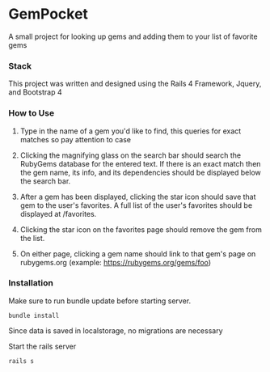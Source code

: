 # GemPocket
A small project for looking up gems and adding them to your list of favorite gems

### Stack
This project was written and designed using the Rails 4 Framework, Jquery, and Bootstrap 4

### How to Use

1. Type in the name of a gem you'd like to find, this queries for exact matches so pay attention to case

2. Clicking the magnifying glass on the search bar should search the RubyGems database for the entered text. If there is an exact match then the gem name, its info, and its dependencies should be displayed below the search bar.

3. After a gem has been displayed, clicking the star icon should save that gem to the user's favorites. A full list of the user's favorites should be displayed at /favorites.

4. Clicking the star icon on the favorites page should remove the gem from the list.

7. On either page, clicking a gem name should link to that gem's page on rubygems.org (example: https://rubygems.org/gems/foo)

### Installation
Make sure to run bundle update before starting server.

`bundle install`

Since data is saved in localstorage, no migrations are necessary

Start the rails server

`rails s`